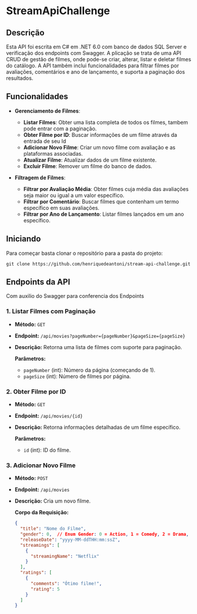 # StreamApiChallenge

## Descrição

Esta API foi escrita em C# em .NET 6.0 com banco de dados SQL Server e verificação dos endpoints com Swagger.
A plicação se trata de uma API CRUD de gestão de filmes, onde pode-se criar, alterar, listar e deletar filmes do catálogo.
A API também inclui funcionalidades para filtrar filmes por avaliações, comentários e ano de lançamento, e suporta a paginação dos resultados.

## Funcionalidades

- **Gerenciamento de Filmes**:
  - **Listar Filmes**: Obter uma lista completa de todos os filmes, tambem pode entrar com a paginação.
  - **Obter Filme por ID**: Buscar informações de um filme através da entrada de seu Id
  - **Adicionar Novo Filme**: Criar um novo filme com avaliação e as plataformas associadas.
  - **Atualizar Filme**: Atualizar dados de um filme existente.
  - **Excluir Filme**: Remover um filme do banco de dados.

- **Filtragem de Filmes**:
  - **Filtrar por Avaliação Média**: Obter filmes cuja média das avaliações seja maior ou igual a um valor específico.
  - **Filtrar por Comentário**: Buscar filmes que contenham um termo específico em suas avaliações.
  - **Filtrar por Ano de Lançamento**: Listar filmes lançados em um ano específico.
 
## Iniciando

Para começar basta clonar o repositório para a pasta do projeto:

  `git clone https://github.com/henriquedeantoni/stream-api-challenge.git`

## Endpoints da API

Com auxilio do Swagger para conferencia dos Endpoints

### 1. **Listar Filmes com Paginação**

- **Método:** `GET`
- **Endpoint:** `/api/movies?pageNumber={pageNumber}&pageSize={pageSize}`
- **Descrição:** Retorna uma lista de filmes com suporte para paginação.

  **Parâmetros:**
  - `pageNumber` (int): Número da página (começando de 1).
  - `pageSize` (int): Número de filmes por página.

### 2. **Obter Filme por ID**

- **Método:** `GET`
- **Endpoint:** `/api/movies/{id}`
- **Descrição:** Retorna informações detalhadas de um filme específico.

  **Parâmetros:**
  - `id` (int): ID do filme.

### 3. **Adicionar Novo Filme**

- **Método:** `POST`
- **Endpoint:** `/api/movies`
- **Descrição:** Cria um novo filme.

  **Corpo da Requisição:**

  ```json
  {
    "title": "Nome do Filme",
    "gender": 0,  // Enum Gender: 0 = Action, 1 = Comedy, 2 = Drama, etc.
    "releaseDate": "yyyy-MM-ddTHH:mm:ssZ",
    "streamings": [
      {
        "streamingName": "Netflix"
      }
    ],
    "ratings": [
      {
        "comments": "Ótimo filme!",
        "rating": 5
      }
    ]
  }
